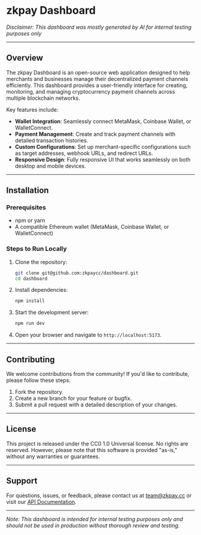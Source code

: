 # zkpay Dashboard

*Disclaimer: This dashboard was mostly generated by AI for internal testing purposes only*

---

## Overview

The zkpay Dashboard is an open-source web application designed to help merchants and businesses manage their decentralized payment channels efficiently. This dashboard provides a user-friendly interface for creating, monitoring, and managing cryptocurrency payment channels across multiple blockchain networks.

Key features include:
- **Wallet Integration**: Seamlessly connect MetaMask, Coinbase Wallet, or WalletConnect.
- **Payment Management**: Create and track payment channels with detailed transaction histories.
- **Custom Configurations**: Set up merchant-specific configurations such as target addresses, webhook URLs, and redirect URLs.
- **Responsive Design**: Fully responsive UI that works seamlessly on both desktop and mobile devices.

---

## Installation

### Prerequisites
- npm or yarn
- A compatible Ethereum wallet (MetaMask, Coinbase Wallet, or WalletConnect)

### Steps to Run Locally
1. Clone the repository:
   ```bash
   git clone git@github.com:zkpaycc/dashboard.git
   cd dashboard
   ```

2. Install dependencies:
   ```bash
   npm install
   ```

3. Start the development server:
   ```bash
   npm run dev
   ```

4. Open your browser and navigate to `http://localhost:5173`.

---

## Contributing

We welcome contributions from the community! If you'd like to contribute, please follow these steps:
1. Fork the repository.
2. Create a new branch for your feature or bugfix.
3. Submit a pull request with a detailed description of your changes.

---

## License

This project is released under the CC0 1.0 Universal license. No rights are reserved. However, please note that this software is provided "as-is," without any warranties or guarantees.

---

## Support

For questions, issues, or feedback, please contact us at [team@zkpay.cc](mailto:team@zkpay.cc) or visit our [API Documentation](https://api.zkpay.cc/docs).

---

*Note: This dashboard is intended for internal testing purposes only and should not be used in production without thorough review and testing.*